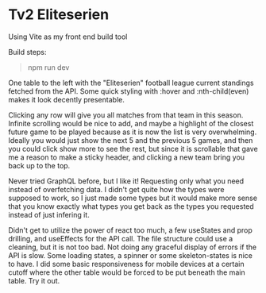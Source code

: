 # Tv2 Eliteserien

Using Vite as my front end build tool

Build steps: 
> npm run dev

One table to the left with the "Eliteserien" football league current standings fetched from the API.
Some quick styling with :hover and :nth-child(even) makes it look decently presentable.

Clicking any row will give you all matches from that team in this season. Infinite scrolling would be nice to add, and maybe a highlight of the closest future game to be played because as it is now the list is very overwhelming. Ideally you would just show the next 5 and the previous 5 games, and then you could click show more to see the rest, but since it is scrollable that gave me a reason to make a sticky header, and clicking a new team bring you back up to the top.

Never tried GraphQL before, but I like it! Requesting only what you need instead of overfetching data. I didn't get quite how the types were supposed to work, so I just made some types but it would make more sense that you know exactly what types you get back as the types you requested instead of just infering it. 

Didn't get to utilize the power of react too much, a few useStates and prop drilling, and useEffects for the API call. The file structure could use a cleaning, but it is not too bad. Not doing any graceful display of errors if the API is slow. Some loading states, a spinner or some skeleton-states is nice to have.
I did some basic responsiveness for mobile devices at a certain cutoff where the other table would be forced to be put beneath the main table. Try it out.

 
